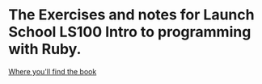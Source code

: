 # The Exercises and notes for Launch School LS100 Intro to programming with Ruby.

[Where you'll find the book](https://launchschool.com/books/ruby/read/introduction)

